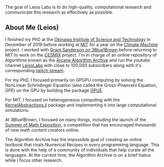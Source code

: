 The goal of Leios Labs is to do high-quality, computational research and communicate this research as effectively as possible.

## About Me (Leios)

I finished my PhD at the [Okinawa Institute of Science and Technology](https://admissions.oist.jp/) in December of 2019 before working at [MIT](https://www.mit.edu/) for a year on the [Climate Machine](https://clima.caltech.edu/) project.
I worked with [Grant Sanderson on 3Blue1Brown](https://www.3blue1brown.com/) before returning to MIT to work on the [CESMIX](https://cesmix.mit.edu/) project.
I'm in charge of an online repository of Algorithms known as the [Arcane Algorithm Archive](https://www.algorithm-archive.org/) and run the youtube channel [LeiosLabs](https://www.youtube.com/c/LeiosOS/) with close to 100,000 subscribers along with it's corresponding [twitch stream](https://www.twitch.tv/leioslabs).

For my PhD, I focused primarily on GPGPU computing by solving the NonLinear Schrodinger Equation (also called the Gross-Pitaevskii Equation, GPE) on the GPU by building the package [GPUE](https://gpue-group.github.io/).

For MIT, I focused on heterogeneous computing with the [KernelAbstractions.jl](https://github.com/JuliaGPU/KernelAbstractions.jl) package and implementing it into large computational simulations.

At 3Blue1Brown, I focused on many things, including the launch of the [Summer of Math Exposition](https://some.3b1b.co/), a competition that has encouraged thousands of new math content creators online.

The Algorithm Archive has the impossible goal of creating an online textbook that rivals Numerical Recipes in every programming language.
This is done with the help of a community of individuals that help curate all the languages.
At the current time, the Algorithm Archive is on a brief hiatus while I focus other research.
